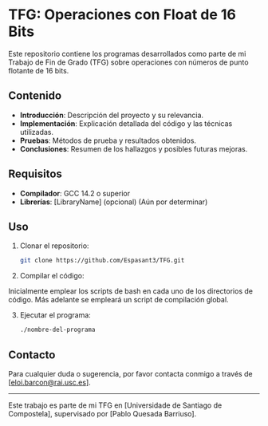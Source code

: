 # TFG: Operaciones con Float de 16 Bits

Este repositorio contiene los programas desarrollados como parte de mi Trabajo de Fin de Grado (TFG) sobre operaciones con números de punto flotante de 16 bits.

## Contenido

- **Introducción**: Descripción del proyecto y su relevancia.
- **Implementación**: Explicación detallada del código y las técnicas utilizadas.
- **Pruebas**: Métodos de prueba y resultados obtenidos.
- **Conclusiones**: Resumen de los hallazgos y posibles futuras mejoras.

## Requisitos

- **Compilador**: GCC 14.2 o superior
- **Librerías**: [LibraryName] (opcional) (Aún por determinar)

## Uso

1. Clonar el repositorio:
    ```bash
    git clone https://github.com/Espasant3/TFG.git
    ```
2. Compilar el código:

  Inicialmente emplear los scripts de bash en cada uno de los directorios de código.
  Más adelante se empleará un script de compilación global.
    
3. Ejecutar el programa:
    ```bash
    ./nombre-del-programa
    ```

## Contacto

Para cualquier duda o sugerencia, por favor contacta conmigo a través de [eloi.barcon@rai.usc.es].

---

Este trabajo es parte de mi TFG en [Universidade de Santiago de Compostela], supervisado por [Pablo Quesada Barriuso].
